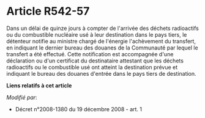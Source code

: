 # Article R542-57

Dans un délai de quinze jours à compter de l'arrivée des déchets radioactifs ou du combustible nucléaire usé à leur
destination dans le pays tiers, le détenteur notifie au ministre chargé de l'énergie l'achèvement du transfert, en indiquant
le dernier bureau des douanes de la Communauté par lequel le transfert a été effectué. Cette notification est accompagnée
d'une déclaration ou d'un certificat du destinataire attestant que les déchets radioactifs ou le combustible usé ont atteint
la destination prévue et indiquant le bureau des douanes d'entrée dans le pays tiers de destination.

**Liens relatifs à cet article**

_Modifié par_:

  - Décret n°2008-1380 du 19 décembre 2008 - art. 1
